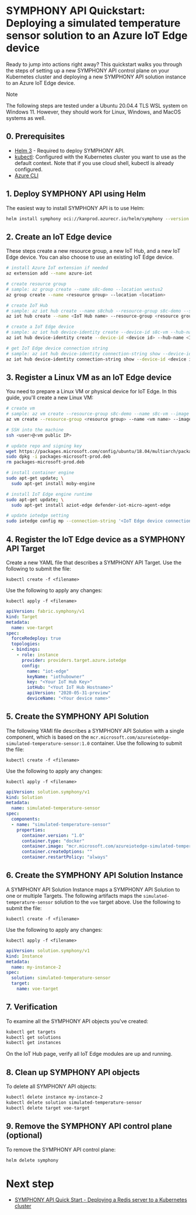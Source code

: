 # SYMPHONY API Quickstart: Deploying a simulated temperature sensor solution to an Azure IoT Edge device

Ready to jump into actions right away? This quickstart walks you through the steps of setting up a new SYMPHONY API control plane on your Kubernetes cluster and deploying a new SYMPHONY API solution instance to an Azure IoT Edge device.

> [!NOTE]
> The following steps are tested under a Ubuntu 20.04.4 TLS WSL system on Windows 11. However, they should work for Linux, Windows, and MacOS systems as well.

## 0. Prerequisites

* [Helm 3](https://helm.sh/) - Required to deploy SYMPHONY API.
* [kubectl](https://kubernetes.io/docs/reference/kubectl/kubectl/): Configured with the Kubernetes cluster you want to use as the default context. Note that if you use cloud shell, kubectl is already configured.
* [Azure CLI](https://docs.microsoft.com/en-us/cli/azure/)

## 1. Deploy SYMPHONY API using Helm

The easiest way to install SYMPHONY API is to use Helm:
```bash
helm install symphony oci://kanprod.azurecr.io/helm/symphony --version 0.41.40
```

## 2. Create an IoT Edge device

These steps create a new resource group, a new IoT Hub, and a new IoT Edge device. You can also choose to use an existing IoT Edge device.

```bash
# install Azure IoT extension if needed
az extension add --name azure-iot

# create resource group
# sample: az group create --name s8c-demo --location westus2
az group create --name <resource group> --location <location>

# create IoT Hub
# sample: az iot hub create --name s8chub --resource-group s8c-demo --sku S1
az iot hub create --name <IoT Hub name> --resource-group <resource group> --sku <IoT Hub sku>

# create a IoT Edge device
# sample: az iot hub device-identity create --device-id s8c-vm --hub-name s8chub --edge-enabled
az iot hub device-identity create --device-id <device id> --hub-name <Iot Hub name> --edge-enabled

# get IoT Edge device connection string
# sample: az iot hub device-identity connection-string show --device-id s8c-vm --resource-group s8c-demo --hub-name s8chub
az iot hub device-identity connection-string show --device-id <device id> --resource-group <resource group> --hub-name <IoT Hub name>
```

## 3. Register a Linux VM as an IoT Edge device

You need to prepare a Linux VM or physical device for IoT Edge. In this guide, you'll create a new Linux VM:

```bash
# create vm
# sample: az vm create --resource-group s8c-demo --name s8c-vm --image UbuntuLTS --admin-username <user> --generate-ssh-keys --size Standard_D2s_v5
az vm create --resource-group <resource group> --name <vm name> --image <vm image> --admin-username <user> --generate-ssh-keys --size <vm size>

# SSH into the machine
ssh <user>@<vm public IP>

# update repo and signing key
wget https://packages.microsoft.com/config/ubuntu/18.04/multiarch/packages-microsoft-prod.deb -O packages-microsoft-prod.deb
sudo dpkg -i packages-microsoft-prod.deb
rm packages-microsoft-prod.deb

# install container engine
sudo apt-get update; \
  sudo apt-get install moby-engine

# install IoT Edge engine runtime
sudo apt-get update; \
  sudo apt-get install aziot-edge defender-iot-micro-agent-edge

# update iotedge setting
sudo iotedge config mp --connection-string '<IoT Edge device connection string>'
```

## 4. Register the IoT Edge device as a SYMPHONY API Target

Create a new YAML file that describes a SYMPHONY API Target. Use the following to submit the file:

```kubectl create -f <filename>```

Use the following to apply any changes:

```kubectl apply -f <filename> ```

```yaml
apiVersion: fabric.symphony/v1
kind: Target
metadata:
  name: voe-target
spec:
  forceRedeploy: true
  topologies:
  - bindings:
    - role: instance
      provider: providers.target.azure.iotedge
      config:
        name: "iot-edge"
        keyName: "iothubowner"
        key: "<Your IoT Hub Key>"
        iotHub: "<Yout IoT Hub Hostname>"
        apiVersion: "2020-05-31-preview"
        deviceName: "<Your device name>"
```

## 5. Create the SYMPHONY API Solution

The following YAMl file describes a SYMPHONY API Solution with a single component, which is based on the ```mcr.microsoft.com/azureiotedge-simulated-temperature-sensor:1.0``` container. Use the following to submit the file:

```kubectl create -f <filename>```

Use the following to apply any changes:

```kubectl apply -f <filename> ```

```yaml
apiVersion: solution.symphony/v1
kind: Solution
metadata:
  name: simulated-temperature-sensor
spec:
  components:
  - name: "simulated-temperature-sensor"
    properties:
      container.version: "1.0"
      container.type: "docker"
      container.image: "mcr.microsoft.com/azureiotedge-simulated-temperature-sensor:1.0"
      container.createOptions: ""
      container.restartPolicy: "always"
```

## 6. Create the SYMPHONY API Solution Instance

A SYMPHONY API Solution Instance maps a SYMPHONY API Solution to one or multiple Targets. The following artifacts maps the ```simulated-temperature-sensor``` solution to the ```voe``` target above. Use the following to submit the file:

```kubectl create -f <filename>```

Use the following to apply any changes:

```kubectl apply -f <filename> ```

```yaml
apiVersion: solution.symphony/v1
kind: Instance
metadata:
  name: my-instance-2
spec:
  solution: simulated-temperature-sensor
  target:
    name: voe-target
```

## 7. Verification

To examine all the SYMPHONY API objects you've created:

```bash
kubectl get targets
kubectl get solutions
kubectl get instances
```

On the IoT Hub page, verify all IoT Edge modules are up and running.

## 8. Clean up SYMPHONY API objects

To delete all SYMPHONY API objects:

```bash
kubectl delete instance my-instance-2
kubectl delete solution simulated-temperature-sensor
kubectl delete target voe-target
```
## 9. Remove the SYMPHONY API control plane (optional)

To remove the SYMPHONY API control plane:

```bash
helm delete symphony
```


# Next step

* [SYMPHONY API Quick Start - Deploying a Redis server to a Kubernetes cluster](./deploy_redis_k8s.md)